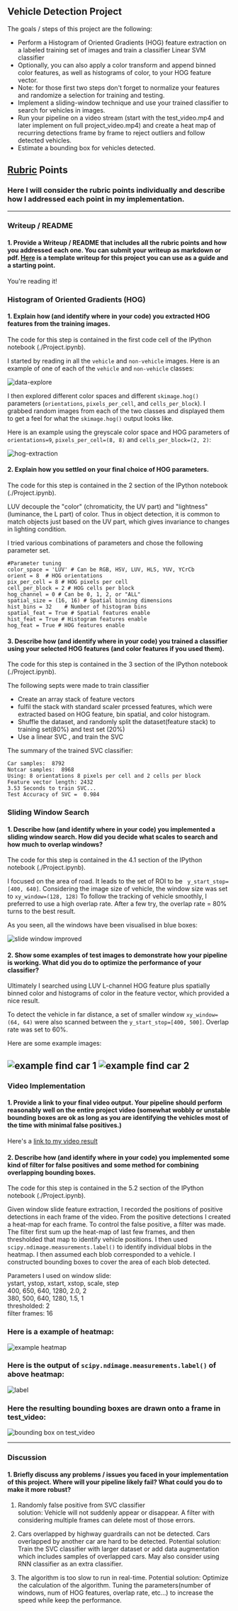 

## **Vehicle Detection Project**

The goals / steps of this project are the following:

* Perform a Histogram of Oriented Gradients (HOG) feature extraction on a labeled training set of images and train a classifier Linear SVM classifier
* Optionally, you can also apply a color transform and append binned color features, as well as histograms of color, to your HOG feature vector.
* Note: for those first two steps don't forget to normalize your features and randomize a selection for training and testing.
* Implement a sliding-window technique and use your trained classifier to search for vehicles in images.
* Run your pipeline on a video stream (start with the test_video.mp4 and later implement on full project_video.mp4) and create a heat map of recurring detections frame by frame to reject outliers and follow detected vehicles.
* Estimate a bounding box for vehicles detected.

[//]: # (Image References)
[image1]: ./examples/car_not_car.png
[image2]: ./examples/HOG_example.jpg
[image3]: ./examples/sliding_windows.jpg
[image4]: ./examples/sliding_window.jpg
[image5]: ./examples/bboxes_and_heat.png
[image6]: ./examples/labels_map.png
[image7]: ./examples/output_bboxes.png
[video1]: ./project_video.mp4

## [Rubric](https://review.udacity.com/#!/rubrics/513/view) Points
### Here I will consider the rubric points individually and describe how I addressed each point in my implementation.  

---
### Writeup / README

#### 1. Provide a Writeup / README that includes all the rubric points and how you addressed each one.  You can submit your writeup as markdown or pdf.  [Here](https://github.com/udacity/CarND-Vehicle-Detection/blob/master/writeup_template.md) is a template writeup for this project you can use as a guide and a starting point.  

You're reading it!

### Histogram of Oriented Gradients (HOG)

#### 1. Explain how (and identify where in your code) you extracted HOG features from the training images.

The code for this step is contained in the first code cell of the IPython notebook (./Project.ipynb).  

I started by reading in all the `vehicle` and `non-vehicle` images.  Here is an example of one of each of the `vehicle` and `non-vehicle` classes:

![data-explore](images/2018/05/data-explore.png)

I then explored different color spaces and different `skimage.hog()` parameters (`orientations`, `pixels_per_cell`, and `cells_per_block`).  I grabbed random images from each of the two classes and displayed them to get a feel for what the `skimage.hog()` output looks like.

Here is an example using the greyscale color space and HOG parameters of `orientations=9`, `pixels_per_cell=(8, 8)` and `cells_per_block=(2, 2)`:

![hog-extraction](images/2018/05/hog-extraction.png)

#### 2. Explain how you settled on your final choice of HOG parameters.

The code for this step is contained in the 2 section of the IPython notebook (./Project.ipynb).

LUV decouple the "color" (chromaticity, the UV part) and "lightness" (luminance, the L part) of color. Thus in object detection, it is common to match objects just based on the UV part, which gives invariance to changes in lighting condition.

I tried various combinations of parameters and chose the following parameter set.
```
#Parameter tuning
color_space = 'LUV' # Can be RGB, HSV, LUV, HLS, YUV, YCrCb
orient = 8  # HOG orientations
pix_per_cell = 8 # HOG pixels per cell
cell_per_block = 2 # HOG cells per block
hog_channel = 0 # Can be 0, 1, 2, or "ALL"
spatial_size = (16, 16) # Spatial binning dimensions
hist_bins = 32    # Number of histogram bins
spatial_feat = True # Spatial features enable
hist_feat = True # Histogram features enable
hog_feat = True # HOG features enable
```

#### 3. Describe how (and identify where in your code) you trained a classifier using your selected HOG features (and color features if you used them).

The code for this step is contained in the 3 section of the IPython notebook (./Project.ipynb).

The following septs were made to train classifier
- Create an array stack of feature vectors
- fulfil the stack with standard scaler prcessed features, which were extracted based on HOG feature, bin spatial, and color histogram.
- Shuffle the dataset, and randomly split the dataset(feature stack) to training set(80%) and test set (20%)
- Use a linear SVC , and train the SVC

The summary of the trained SVC classifier:
```
Car samples:  8792
Notcar samples:  8968
Using: 8 orientations 8 pixels per cell and 2 cells per block
Feature vector length: 2432
3.53 Seconds to train SVC...
Test Accuracy of SVC =  0.984
```

### Sliding Window Search

#### 1. Describe how (and identify where in your code) you implemented a sliding window search.  How did you decide what scales to search and how much to overlap windows?

The code for this step is contained in the 4.1 section of the IPython notebook (./Project.ipynb).

I focused on the area of road. It leads to the set of ROI to be  ` y_start_stop=[400, 640]`. Considering the image size of vehicle, the window size was set to `xy_window=(128, 128)`
To follow the tracking of vehicle smoothly, I preferred to use a high overlap rate. After a few try, the overlap rate = 80% turns to the best result.

As you seen, all the windows have been visualised in blue boxes:

![slide window improved](images/2018/05/slide-window-improved.png)

#### 2. Show some examples of test images to demonstrate how your pipeline is working.  What did you do to optimize the performance of your classifier?

Ultimately I searched using LUV L-channel HOG feature plus spatially binned color and histograms of color in the feature vector, which provided a nice result.  

To detect the vehicle in far distance, a set of smaller window `xy_window=(64, 64)` were also scanned between the `y_start_stop=[400, 500]`. Overlap rate was set to 60%.

Here are some example images:

![example find car 1](images/2018/05/example-find-car-1.png)
![example find car 2](images/2018/05/example-find-car-2.png)
---

### Video Implementation

#### 1. Provide a link to your final video output.  Your pipeline should perform reasonably well on the entire project video (somewhat wobbly or unstable bounding boxes are ok as long as you are identifying the vehicles most of the time with minimal false positives.)
Here's a [link to my video result](./project_video_output.mp4)


#### 2. Describe how (and identify where in your code) you implemented some kind of filter for false positives and some method for combining overlapping bounding boxes.

The code for this step is contained in the 5.2 section of the IPython notebook (./Project.ipynb).

Given window slide feature extraction, I recorded the positions of positive detections in each frame of the video.  From the positive detections I created a heat-map for each frame. To control the false positive, a filter was made. The filter first sum up the heat-map of last few frames, and then thresholded that map to identify vehicle positions.  I then used `scipy.ndimage.measurements.label()` to identify individual blobs in the heatmap.  I then assumed each blob corresponded to a vehicle.  I constructed bounding boxes to cover the area of each blob detected.  

Parameters I used on window slide:  
ystart, ystop, xstart, xstop, scale, step  
400, 650, 640, 1280, 2.0, 2  
380, 500, 640, 1280, 1.5, 1  
thresholded: 2  
filter frames: 16


### Here is a example of heatmap:

![example heatmap](images/2018/05/example-heatmap.png)

### Here is the output of `scipy.ndimage.measurements.label()` of above heatmap:
![label](images/2018/05/label.png)

### Here the resulting bounding boxes are drawn onto a frame in test_video:

![bounding box on test_video](images/2018/05/bounding-box-on-test-video.png)

---

### Discussion

#### 1. Briefly discuss any problems / issues you faced in your implementation of this project.  Where will your pipeline likely fail?  What could you do to make it more robust?

1. Randomly false positive from SVC classifier  
solution: Vehicle will not suddenly appear or disappear. A filter  with considering multiple frames can delete most of those errors.

2. Cars overlapped by highway guardrails can not be detected. Cars overlapped by another car are hard to be detected.
Potential solution: Train the SVC classifier with larger dataset or add data augmentation which includes samples of overlapped cars. May also consider using RNN classifier as an extra classifier.

3. The algorithm is too slow to run in real-time.
Potential solution: Optimize the calculation of the algorithm.  Tuning the parameters(number of windows, num of HOG features, overlap rate, etc...) to increase the speed while keep the performance.
